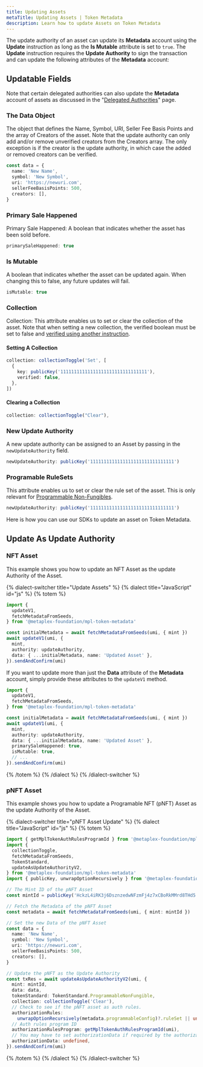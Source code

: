 ```yaml
---
title: Updating Assets
metaTitle: Updating Assets | Token Metadata
description: Learn how to update Assets on Token Metadata
---
```


The update authority of an asset can update its **Metadata** account using the **Update** instruction as long as the **Is Mutable** attribute is set to `true`. The **Update** instruction requires the **Update Authority** to sign the transaction and can update the following attributes of the **Metadata** account:

## Updatable Fields

Note that certain delegated authorities can also update the **Metadata** account of assets as discussed in the "[Delegated Authorities](/token-metadata/delegates)" page.

### The Data Object

The object that defines the Name, Symbol, URI, Seller Fee Basis Points and the array of Creators of the asset. Note that the update authority can only add and/or remove unverified creators from the Creators array. The only exception is if the creator is the update authority, in which case the added or removed creators can be verified.

```ts
const data = {
  name: 'New Name',
  symbol: 'New Symbol',
  uri: 'https://newuri.com',
  sellerFeeBasisPoints: 500,
  creators: [],
}
```

### Primary Sale Happened

Primary Sale Happened: A boolean that indicates whether the asset has been sold before.

```ts
primarySaleHappened: true
```

### Is Mutable

A boolean that indicates whether the asset can be updated again. When changing this to false, any future updates will fail.

```ts
isMutable: true
```

### Collection

Collection: This attribute enables us to set or clear the collection of the asset. Note that when setting a new collection, the verified boolean must be set to false and [verified using another instruction](/token-metadata/collections).

#### Setting A Collection

```ts
collection: collectionToggle('Set', [
  {
    key: publicKey('11111111111111111111111111111111'),
    verified: false,
  },
])
```

#### Clearing a Collection

```ts
collection: collectionToggle("Clear"),
```

### New Update Authority

A new update authority can be assigned to an Asset by passing in the `newUpdateAuthority` field.

```ts
newUpdateAuthority: publicKey('1111111111111111111111111111111')
```

### Programable RuleSets

This attribute enables us to set or clear the rule set of the asset. This is only relevant for [Programmable Non-Fungibles](/token-metadata/pnfts).

```ts
newUpdateAuthority: publicKey('1111111111111111111111111111111')
```

Here is how you can use our SDKs to update an asset on Token Metadata.

## Update As Update Authority

### NFT Asset

This example shows you how to update an NFT Asset as the update Authority of the Asset.

{% dialect-switcher title="Update Assets" %}
{% dialect title="JavaScript" id="js" %}
{% totem %}

```ts
import {
  updateV1,
  fetchMetadataFromSeeds,
} from '@metaplex-foundation/mpl-token-metadata'

const initialMetadata = await fetchMetadataFromSeeds(umi, { mint })
await updateV1(umi, {
  mint,
  authority: updateAuthority,
  data: { ...initialMetadata, name: 'Updated Asset' },
}).sendAndConfirm(umi)
```

If you want to update more than just the **Data** attribute of the **Metadata** account, simply provide these attributes to the `updateV1` method.

```ts
import {
  updateV1,
  fetchMetadataFromSeeds,
} from '@metaplex-foundation/mpl-token-metadata'

const initialMetadata = await fetchMetadataFromSeeds(umi, { mint })
await updateV1(umi, {
  mint,
  authority: updateAuthority,
  data: { ...initialMetadata, name: 'Updated Asset' },
  primarySaleHappened: true,
  isMutable: true,
  // ...
}).sendAndConfirm(umi)
```

{% /totem %}
{% /dialect %}
{% /dialect-switcher %}

### pNFT Asset

This example shows you how to update a Programable NFT (pNFT) Asset as the update Authority of the Asset.

{% dialect-switcher title="pNFT Asset Update" %}
{% dialect title="JavaScript" id="js" %}
{% totem %}

```ts
import { getMplTokenAuthRulesProgramId } from '@metaplex-foundation/mpl-candy-machine'
import {
  collectionToggle,
  fetchMetadataFromSeeds,
  TokenStandard,
  updateAsUpdateAuthorityV2,
} from '@metaplex-foundation/mpl-token-metadata'
import { publicKey, unwrapOptionRecursively } from '@metaplex-foundation/umi'

// The Mint ID of the pNFT Asset
const mintId = publicKey('HckzL4iRK3j6DsznzedwNFzmFj4z7xCBoRkMMrd8THd5')

// Fetch the Metadata of the pNFT Asset
const metadata = await fetchMetadataFromSeeds(umi, { mint: mintId })

// Set the new Data of the pNFT Asset
const data = {
  name: 'New Name',
  symbol: 'New Symbol',
  uri: 'https://newuri.com',
  sellerFeeBasisPoints: 500,
  creators: [],
}

// Update the pNFT as the Update Authority
const txRes = await updateAsUpdateAuthorityV2(umi, {
  mint: mintId,
  data: data,
  tokenStandard: TokenStandard.ProgrammableNonFungible,
  collection: collectionToggle('Clear'),
  // Check to see if the pNFT asset as auth rules.
  authorizationRules:
    unwrapOptionRecursively(metadata.programmableConfig)?.ruleSet || undefined,
  // Auth rules program ID
  authorizationRulesProgram: getMplTokenAuthRulesProgramId(umi),
  // You may have to set authorizationData if required by the authorization rules
  authorizationData: undefined,
}).sendAndConfirm(umi)
```

{% /totem %}
{% /dialect %}
{% /dialect-switcher %}
